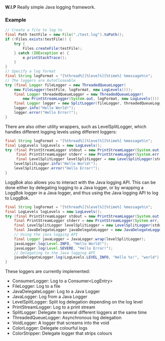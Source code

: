 **W.I.P** Really simple Java logging framework.

### Example

```java
// Create a file to log to
final Path testFile = new File("./test.log").toPath();
if (!Files.exists(testFile)) {
    try {
        Files.createFile(testFile);
    } catch (IOException e) {
        e.printStackTrace();
    }
}
// Specify a log format
final String logFormat = "[%thread%][%level%][%time%] %message%\n";
// The loggers are AutoCloseable
try (final Logger fileLogger = new ThreadedQueueLogger(
    new FileLogger(testFile, logFormat, new LogLevels()));
    final Logger threadedQueueLogger = new ThreadedQueueLogger(
        new PrintStreamLogger(System.out, logFormat, new LogLevels()));
    final Logger logger = new SplitLogger(fileLogger, threadedQueueLogger)) {
    logger.info("Hello World!");
    logger.error("Hello Error!");
}
```

There are also other utility wrappers, such as LevelSplitLogger, which
handles different logging levels using different loggers:

```java
final String logFormat = "[%thread%][%level%][%time%] %message%\n";
final LogLevels logLevels = new LogLevels();
try (final PrintStreamLogger stdout = new PrintStreamLogger(System.out, logFormat, logLevels);
     final PrintStreamLogger stderr = new PrintStreamLogger(System.err, logFormat, logLevels);
     final LevelSplitLogger levelSplitLogger = new LevelSplitLogger(stdout, logLevels).split(LogLevels.LEVEL_ERROR, stderr)) {
    levelSplitLogger.info("Hello World!");
    levelSplitLogger.error("Hello Error!");
}
```

LoggBok also allows you to interact with the Java logging API. This
can be done either by delegating logging to a Java logger, or by wrapping
a LoggBok logger in a Java logger, and thus using the Java logging API to log
to LoggBok. 

```java
final String logFormat = "[%thread%][%level%][%time%] %message%\n";
final LogLevels logLevels = new LogLevels();
try (final PrintStreamLogger stdout = new PrintStreamLogger(System.out, logFormat, logLevels);
    final PrintStreamLogger stderr = new PrintStreamLogger(System.err, logFormat, logLevels);
    final LevelSplitLogger levelSplitLogger = new LevelSplitLogger(stdout, logLevels).split(LogLevels.LEVEL_ERROR, stderr);
    final JavaDelegateLogger javaDelegateLogger = new JavaDelegateLogger(Logger.getLogger("Main"), logFormat, logLevels)) {
    // Using the java logging API
    final Logger javaLogger = JavaLogger.wrap(levelSplitLogger);
    javaLogger.log(Level.INFO, "Hello World!");
    javaLogger.log(Level.SEVERE, "Hello Error!");
    // Delegating to the Java logging API
    javaDelegateLogger.log(LogLevels.LEVEL_INFO, "Hello %s!", "world");
}
```

These loggers are currently implemented:
* ConsumerLogger: Log to a Consumer\<LogEntry\>
* FileLogger: Log to a file
* JavaDelegateLogger: Log to a Java Logger
* JavaLogger: Log from a Java Logger
* LevelSplitLogger: Split log delegation depending on the log level
* PrintStreamLogger: Log to a print stream
* SplitLogger: Delegate to several different loggers at the same time
* ThreadedQueueLogger: Asynchronous log delegation
* VoidLogger: A logger that screams into the void
* ColorLogger: Delegate colourful logs
* ColorStripper: Delegate logger that strips colours
